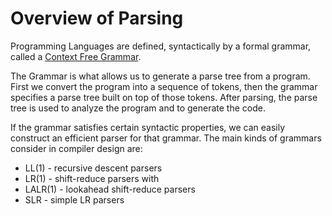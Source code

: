 # Overview of Parsing

Programming Languages are defined, syntactically by a formal grammar, called a [Context Free Grammar](./CFG.md).

The Grammar is what allows us to generate a parse tree from a program. First we convert the program into a sequence of tokens,
then the grammar specifies a parse tree built on top of those tokens. After parsing, the parse tree is used to analyze the program
and to generate the code.

If the grammar satisfies certain syntactic properties, we can easily construct an efficient parser for that grammar.
The main kinds of grammars consider in compiler design are:
* LL(1) - recursive descent parsers
* LR(1) - shift-reduce parsers with 
* LALR(1) - lookahead shift-reduce parsers
* SLR - simple LR parsers

  



